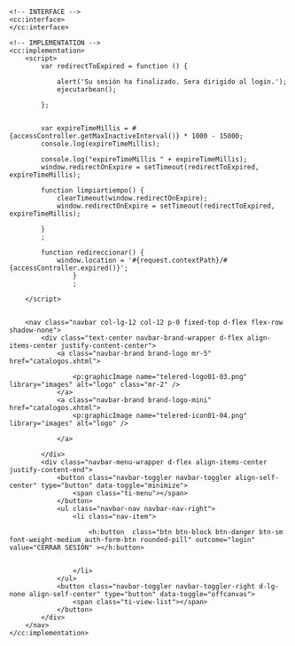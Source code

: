 <?xml version='1.0' encoding='UTF-8' ?>
<!DOCTYPE html PUBLIC "-//W3C//DTD XHTML 1.0 Transitional//EN" "http://www.w3.org/TR/xhtml1/DTD/xhtml1-transitional.dtd">
<html xmlns="http://www.w3.org/1999/xhtml"
      xmlns:cc="http://xmlns.jcp.org/jsf/composite"
      xmlns:h="http://xmlns.jcp.org/jsf/html"
      xmlns:p="http://primefaces.org/ui"
      xmlns:c="http://xmlns.jcp.org/jsp/jstl/core">

    <!-- INTERFACE -->
    <cc:interface>
    </cc:interface>

    <!-- IMPLEMENTATION -->
    <cc:implementation>
        <script>
            var redirectToExpired = function () {

                alert('Su sesión ha finalizado. Sera dirigido al login.');
                ejecutarbean();

            };


            var expireTimeMillis = #{accessController.getMaxInactiveInterval()} * 1000 - 15000;
            console.log(expireTimeMillis);

            console.log("expireTimeMillis " + expireTimeMillis);
            window.redirectOnExpire = setTimeout(redirectToExpired, expireTimeMillis);

            function limpiartiempo() {
                clearTimeout(window.redirectOnExpire);
                window.redirectOnExpire = setTimeout(redirectToExpired, expireTimeMillis);

            }
            ;

            function redireccionar() {
                window.location = '#{request.contextPath}/#{accessController.expired()}';
                    }
                    ;

        </script>


        <nav class="navbar col-lg-12 col-12 p-0 fixed-top d-flex flex-row shadow-none">
            <div class="text-center navbar-brand-wrapper d-flex align-items-center justify-content-center">
                <a class="navbar-brand brand-logo mr-5" href="catalogos.xhtml">

                    <p:graphicImage name="telered-logo01-03.png" library="images" alt="logo" class="mr-2" />
                </a>
                <a class="navbar-brand brand-logo-mini" href="catalogos.xhtml">
                    <p:graphicImage name="telered-icon01-04.png" library="images" alt="logo" />

                </a>

            </div>
            <div class="navbar-menu-wrapper d-flex align-items-center justify-content-end">
                <button class="navbar-toggler navbar-toggler align-self-center" type="button" data-toggle="minimize">
                    <span class="ti-menu"></span>
                </button>
                <ul class="navbar-nav navbar-nav-right">	
                    <li class="nav-item">

                        <h:button  class="btn btn-block btn-danger btn-sm font-weight-medium auth-form-btn rounded-pill" outcome="login" value="CERRAR SESIÓN" ></h:button>


                    </li>
                </ul>
                <button class="navbar-toggler navbar-toggler-right d-lg-none align-self-center" type="button" data-toggle="offcanvas">
                    <span class="ti-view-list"></span>
                </button>
            </div>
        </nav>
    </cc:implementation>
</html>